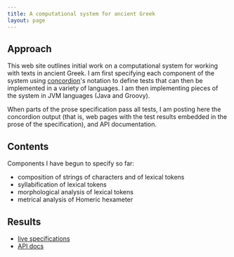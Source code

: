 ```yaml
---
title: A computational system for ancient Greek
layout: page
---
```



## Approach
This web site outlines initial work on a computational system for working with texts in ancient Greek.  I am first specifying each component of the system using [concordion](http://concordion.org/)'s notation to define tests that can then be implemented in a variety of languages.  I am then implementing pieces of the system in JVM languages (Java and Groovy).

When parts of the prose specification pass all tests, I am posting here the concordion output (that is, web pages with the test results embedded in the prose of the specification), and API documentation.

## Contents ##

Components I have begun to specify so far:

- composition of strings of characters and of lexical tokens
- syllabification of lexical tokens
- morphological analysis of lexical tokens
- metrical analysis of Homeric hexameter


## Results ##


- [live specifications](specs/greek/Greek.html)
- [API docs](api)
